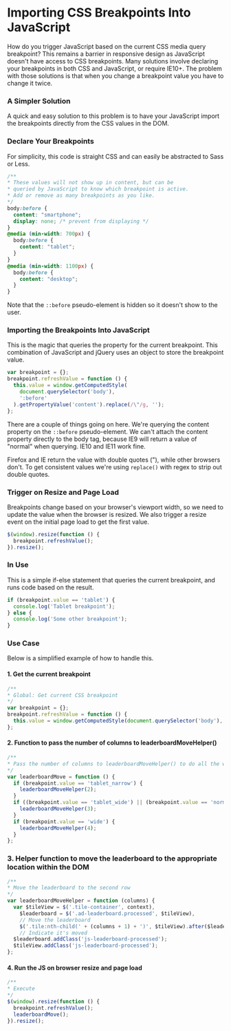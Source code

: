 # Importing CSS Breakpoints Into JavaScript

How do you trigger JavaScript based on the current CSS media query breakpoint? This remains a barrier in responsive design as JavaScript doesn't have access to CSS breakpoints. Many solutions involve declaring your breakpoints in both CSS and JavaScript, or require IE10+. The problem with those solutions is that when you change a breakpoint value you have to change it twice.

### A Simpler Solution

A quick and easy solution to this problem is to have your JavaScript import the breakpoints directly from the CSS values in the DOM.

### Declare Your Breakpoints

For simplicity, this code is straight CSS and can easily be abstracted to Sass or Less.

```css
/**
* These values will not show up in content, but can be 
* queried by JavaScript to know which breakpoint is active.
* Add or remove as many breakpoints as you like.
*/
body:before {
  content: "smartphone";
  display: none; /* prevent from displaying */
}
@media (min-width: 700px) {
  body:before {
    content: "tablet";
  }
}
@media (min-width: 1100px) {
  body:before {
    content: "desktop";
  }
}
```

Note that the `::before` pseudo-element is hidden so it doesn't show to the user.

### Importing the Breakpoints Into JavaScript

This is the magic that queries the property for the current breakpoint. This combination of JavaScript and jQuery uses an object to store the breakpoint value.

```javascript
var breakpoint = {};
breakpoint.refreshValue = function () {
  this.value = window.getComputedStyle(
    document.querySelector('body'),
    ':before'
  ).getPropertyValue('content').replace(/\"/g, '');
};
```

There are a couple of things going on here. We're querying the content property on the `::before` pseudo-element. We can't attach the content property directly to the body tag, because IE9 will return a value of "normal" when querying. IE10 and IE11 work fine. 

Firefox and IE return the value with double quotes ("), while other browsers don't. To get consistent values we're using `replace()` with regex to strip out double quotes.

### Trigger on Resize and Page Load

Breakpoints change based on your browser's viewport width, so we need to update the value when the browser is resized. We also trigger a resize event on the initial page load to get the first value.

```javascript
$(window).resize(function () {
  breakpoint.refreshValue();
}).resize();
```

### In Use

This is a simple if-else statement that queries the current breakpoint, and runs code based on the result.

```javascript
if (breakpoint.value == 'tablet') {
  console.log('Tablet breakpoint');
} else {
  console.log('Some other breakpoint');
}
```

### Use Case

Below is a simplified example of how to handle this.

#### 1. Get the current breakpoint

```javascript
/**
* Global: Get current CSS breakpoint
*/
var breakpoint = {};
breakpoint.refreshValue = function () {
  this.value = window.getComputedStyle(document.querySelector('body'), ':before').getPropertyValue('content').replace(/"/g, '');
};
```

#### 2. Function to pass the number of columns to leaderboardMoveHelper()

```javascript
/**
* Pass the number of columns to leaderboardMoveHelper() to do all the work
*/
var leaderboardMove = function () {
  if (breakpoint.value == 'tablet_narrow') {
    leaderboardMoveHelper(2);
  }
  if ((breakpoint.value == 'tablet_wide') || (breakpoint.value == 'normal')) {
    leaderboardMoveHelper(3);
  }
  if (breakpoint.value == 'wide') {
    leaderboardMoveHelper(4);
  }
};
```

### 3. Helper function to move the leaderboard to the appropriate location within the DOM

```javascript
/**
* Move the leaderboard to the second row
*/
var leaderboardMoveHelper = function (columns) {
  var $tileView = $('.tile-container', context),
    $leaderboard = $('.ad-leaderboard.processed', $tileView),
    // Move the leaderboard
    $('.tile:nth-child(' + (columns + 1) + ')', $tileView).after($leaderboard);
    // Indicate it's moved
  $leaderboard.addClass('js-leaderboard-processed');
  $tileView.addClass('js-leaderboard-processed');
};
```

#### 4. Run the JS on browser resize and page load

```javascript
/**
* Execute
*/
$(window).resize(function () {
  breakpoint.refreshValue();
  leaderboardMove();
}).resize();
```
